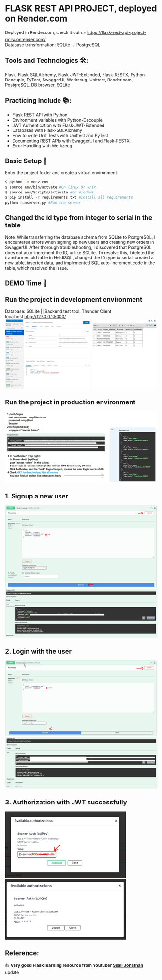 # FLASK REST API PROJECT, deployed on Render.com

Deployed in Render.com, check it out 👉 https://flask-rest-api-project-rmrw.onrender.com/
<br>Database transformation: SQLite -> PostgreSQL

## Tools and Technologies 🛠️:

Flask, Flask-SQLAlchemy, Flask-JWT-Extended, Flask-RESTX, Python-Decouple, PyTest, SwaggerUI, Werkzeug, Unittest, Render.com, PostgreSQL, DB browser, SQLite

## Practicing Include 📚:

- Flask REST API with Python
- Environment variables with Python-Decouple
- JWT Authentication with Flask-JWT-Extended
- Databases with Flask-SQLAlchemy
- How to write Unit Tests with Unittest and PyTest
- Documenting REST APIs with SwaggerUI and Flask-RESTX
- Error Handling with Werkzeug

## Basic Setup 🚀

Enter the project folder and create a virtual environment

```bash
$ python -m venv env
$ source env/bin/actvate #On linux Or Unix
$ source env/Scripts/activate #On Windows
$ pip install -r requirements.txt #Install all requirements
python runserver.py #Run the server
```

## Changed the id type from integer to serial in the table

Note: While transferring the database schema from SQLite to PostgreSQL, I encountered errors when signing up new users and creating new orders in SwaggerUI. After thorough troubleshooting, I discovered that PostgreSQL does not auto-increment the ID, unlike SQLite. To resolve this, I deleted the transformed old table in HeidiSQL, changed the ID type to serial, created a new table, inserted data, and implemented SQL auto-increment code in the table, which resolved the issue.

## DEMO Time 🛒

## Run the project in development environment

Database: SQLite || Backend test tool: Thunder Client<br>
localhost http://127.0.0.1:5000/
![screenshot1](screencut/flaskapi.jpg)

## Run the project in production environment

![screenshot1](screencut/SwaggerUITest.jpg)

## 1. Signup a new user

![screenshot1](screencut/signup.jpg)
![screenshot1](screencut/signup2.jpg)

## 2. Login with the user

![screenshot1](screencut/login1.jpg)
![screenshot1](screencut/login2.jpg)

## 3. Authorization with JWT successfully

<img src="screen/../screencut/jwt1.jpg" alt="s" width="400" height="220">

<img src="screen/../screencut/jwt2.jpg" alt="s" width="400" height="200">

## Reference:

👍 **Very good Flask learning resource from Youtuber [Ssali Jonathan](https://www.youtube.com/watch?v=OEZxEY_wdN4&list=PLEt8Tae2spYnFMndU9EM082imnnzke07J)** update
